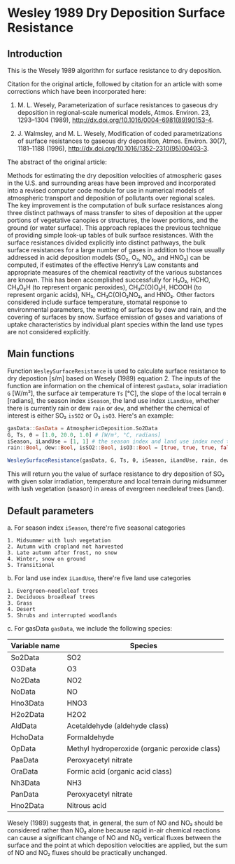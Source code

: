# Wesley 1989 Dry Deposition Surface Resistance
## Introduction
This is the Wesely 1989 algorithm for surface resistance to dry deposition.

Citation for the original article, followed by citation for an article with some corrections which have been 
incorporated here:

1. M. L. Wesely, Parameterization of surface resistances to gaseous dry deposition in regional-scale numerical models, 
Atmos. Environ. 23, 1293–1304 (1989), http://dx.doi.org/10.1016/0004-6981(89)90153-4.

2. J. Walmsley, and M. L. Wesely, Modification of coded parametrizations of surface resistances to gaseous dry deposition, 
Atmos. Environ. 30(7), 1181–1188 (1996), http://dx.doi.org/10.1016/1352-2310(95)00403-3.

The abstract of the original article:

Methods for estimating the dry deposition velocities of atmospheric gases in the U.S. and surrounding areas have been improved and incorporated into a revised computer code module for use in numerical models of atmospheric transport and deposition of pollutants over regional scales. The key improvement is the computation of bulk surface resistances along three distinct pathways of mass transfer to sites of deposition at the upper portions of vegetative canopies or structures, the lower portions, and the ground (or water surface). This approach replaces the previous technique of providing simple look-up tables of bulk surface resistances. With the surface resistances divided explicitly into distinct pathways, the bulk surface resistances for a large number of gases in addition to those usually addressed in acid deposition models (SO₂, O₃, NOₓ, and HNO₃) can be computed, if estimates of the effective Henry’s Law constants and appropriate measures of the chemical reactivity of the various substances are known. This has been accomplished successfully for H₂O₂, HCHO, CH₃O₂H (to represent organic peroxides), CH₃C(O)O₂H, HCOOH (to represent organic acids), NH₃, CH₃C(O)O₂NO₂, and HNO₂. Other factors considered include surface temperature, stomatal response to environmental parameters, the wetting of surfaces by dew and rain, and the covering of surfaces by snow. Surface emission of gases and variations of uptake characteristics by individual plant species within the land use types are not considered explicitly.

## Main functions
Function ```WesleySurfaceResistance``` is used to calculate surface resistance to dry depostion [s/m] based on Wesely (1989) equation 2.
The inputs of the function are information on the chemical of interest ```gasData```, solar irradiation ```G``` [W/m²], the surface air temperature ```Ts``` [°C], the slope of the local terrain ```Θ``` [radians], the season index ```iSeason```, the land use index ```iLandUse```, whether there is currently rain or dew ```rain``` or ```dew```, and whether the chemical of interest is either SO₂ ```isSO2``` or O₃ ```isO3```.
Here's an example:

```julia @example 1
gasData::GasData = AtmosphericDeposition.So2Data
G, Ts, θ = [1.0, 20.0, 1.0] # [W/m², °C, radians]
iSeason, iLandUse = [1, 1] # the season index and land use index need to be integers
rain::Bool, dew::Bool, isSO2::Bool, isO3::Bool = [true, true, true, false]

WesleySurfaceResistance(gasData, G, Ts, θ, iSeason, iLandUse, rain, dew, isSO2, isO3) # [s/m]
```
This will return you the value of surface resistance to dry deposition of SO₂ with given solar irradiation, temperature and local terrain during midsummer with lush vegetation (season) in areas of evergreen needleleaf trees (land).

## Default parameters
a. For season index ```iSeason```, there're five seasonal categories

    1. Midsummer with lush vegetation
    2. Autumn with cropland not harvested
    3. Late autumn after frost, no snow
    4. Winter, snow on ground
    5. Transitional 

b. For land use index ```iLandUse```, there're five land use categories

    1. Evergreen–needleleaf trees
    2. Deciduous broadleaf trees
    3. Grass
    4. Desert
    5. Shrubs and interrupted woodlands 

c. For gasData ```gasData```, we include the following species: 

| Variable name | Species |
| -----------| --- |
|So2Data | SO2|
|O3Data | O3|
|No2Data | NO2|
|NoData | NO|
|Hno3Data | HNO3|
|H2o2Data | H2O2|
|AldData  | Acetaldehyde (aldehyde class)|
|HchoData  | Formaldehyde|
|OpData | Methyl hydroperoxide (organic peroxide class)|
|PaaData | Peroxyacetyl nitrate|
|OraData | Formic acid (organic acid class)|
|Nh3Data | NH3|
|PanData | Peroxyacetyl nitrate|
|Hno2Data | Nitrous acid|

Wesely (1989) suggests that, in general, the sum of NO and NO₂ should be considered rather than NO₂ alone because rapid in-air chemical reactions can cause a significant change of NO and NO₂ vertical fluxes between the surface and the point at which deposition velocities are applied, but the sum of NO and NO₂ fluxes should be practically unchanged.